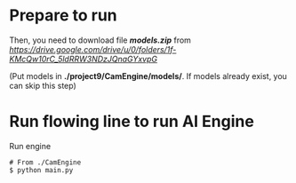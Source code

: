 # Prepare to run

Then, you need to download file ***models.zip*** from *https://drive.google.com/drive/u/0/folders/1f-KMcQw10rC_5ldRRW3NDzJQnaGYxvpG* 

(Put models in **./project9/CamEngine/models/**. If models  already exist, you can skip this step)
 
# Run flowing line to run AI Engine 
Run engine
```
# From ./CamEngine
$ python main.py
```
